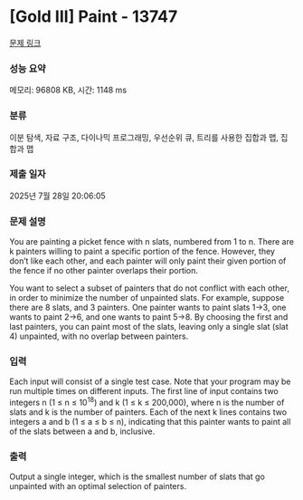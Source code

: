 # [Gold III] Paint - 13747 

[문제 링크](https://www.acmicpc.net/problem/13747) 

### 성능 요약

메모리: 96808 KB, 시간: 1148 ms

### 분류

이분 탐색, 자료 구조, 다이나믹 프로그래밍, 우선순위 큐, 트리를 사용한 집합과 맵, 집합과 맵

### 제출 일자

2025년 7월 28일 20:06:05

### 문제 설명

<p>You are painting a picket fence with n slats, numbered from 1 to n. There are k painters willing to paint a specific portion of the fence. However, they don’t like each other, and each painter will only paint their given portion of the fence if no other painter overlaps their portion.</p>

<p>You want to select a subset of painters that do not conflict with each other, in order to minimize the number of unpainted slats. For example, suppose there are 8 slats, and 3 painters. One painter wants to paint slats 1→3, one wants to paint 2→6, and one wants to paint 5→8. By choosing the first and last painters, you can paint most of the slats, leaving only a single slat (slat 4) unpainted, with no overlap between painters.</p>

### 입력 

 <p>Each input will consist of a single test case. Note that your program may be run multiple times on different inputs. The first line of input contains two integers n (1 ≤ n ≤ 10<sup>18</sup>) and k (1 ≤ k ≤ 200,000), where n is the number of slats and k is the number of painters. Each of the next k lines contains two integers a and b (1 ≤ a ≤ b ≤ n), indicating that this painter wants to paint all of the slats between a and b, inclusive.</p>

### 출력 

 <p>Output a single integer, which is the smallest number of slats that go unpainted with an optimal selection of painters.</p>

